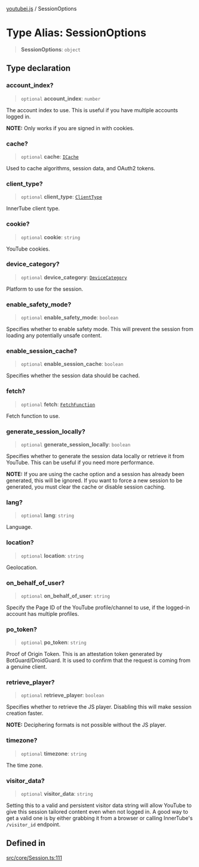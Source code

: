 [youtubei.js](../README.md) / SessionOptions

# Type Alias: SessionOptions

> **SessionOptions**: `object`

## Type declaration

### account\_index?

> `optional` **account\_index**: `number`

The account index to use. This is useful if you have multiple accounts logged in.

**NOTE:** Only works if you are signed in with cookies.

### cache?

> `optional` **cache**: [`ICache`](../namespaces/Types/interfaces/ICache.md)

Used to cache algorithms, session data, and OAuth2 tokens.

### client\_type?

> `optional` **client\_type**: [`ClientType`](../enumerations/ClientType.md)

InnerTube client type.

### cookie?

> `optional` **cookie**: `string`

YouTube cookies.

### device\_category?

> `optional` **device\_category**: [`DeviceCategory`](../namespaces/Utils/type-aliases/DeviceCategory.md)

Platform to use for the session.

### enable\_safety\_mode?

> `optional` **enable\_safety\_mode**: `boolean`

Specifies whether to enable safety mode. This will prevent the session from loading any potentially unsafe content.

### enable\_session\_cache?

> `optional` **enable\_session\_cache**: `boolean`

Specifies whether the session data should be cached.

### fetch?

> `optional` **fetch**: [`FetchFunction`](../namespaces/Types/type-aliases/FetchFunction.md)

Fetch function to use.

### generate\_session\_locally?

> `optional` **generate\_session\_locally**: `boolean`

Specifies whether to generate the session data locally or retrieve it from YouTube.
This can be useful if you need more performance.

**NOTE:** If you are using the cache option and a session has already been generated, this will be ignored.
If you want to force a new session to be generated, you must clear the cache or disable session caching.

### lang?

> `optional` **lang**: `string`

Language.

### location?

> `optional` **location**: `string`

Geolocation.

### on\_behalf\_of\_user?

> `optional` **on\_behalf\_of\_user**: `string`

Specify the Page ID of the YouTube profile/channel to use, if the logged-in account has multiple profiles.

### po\_token?

> `optional` **po\_token**: `string`

Proof of Origin Token. This is an attestation token generated by BotGuard/DroidGuard. It is used to confirm that the request is coming from a genuine client.

### retrieve\_player?

> `optional` **retrieve\_player**: `boolean`

Specifies whether to retrieve the JS player. Disabling this will make session creation faster.

**NOTE:** Deciphering formats is not possible without the JS player.

### timezone?

> `optional` **timezone**: `string`

The time zone.

### visitor\_data?

> `optional` **visitor\_data**: `string`

Setting this to a valid and persistent visitor data string will allow YouTube to give this session tailored content even when not logged in.
A good way to get a valid one is by either grabbing it from a browser or calling InnerTube's `/visitor_id` endpoint.

## Defined in

[src/core/Session.ts:111](https://github.com/LuanRT/YouTube.js/blob/4729016fb98e7045ee4043857be7eef780c01e35/src/core/Session.ts#L111)
